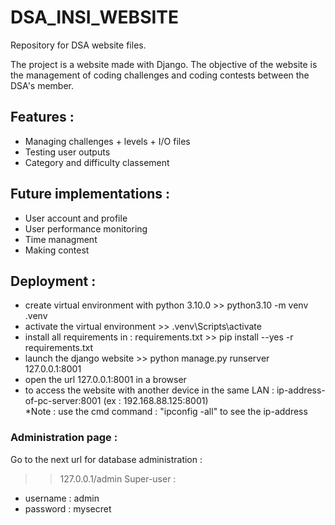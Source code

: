 # DSA_INSI_WEBSITE
Repository for DSA website files.

The project is a website made with Django. The objective of the website is the management of coding challenges and coding contests between the DSA's member.

## Features : 
- Managing challenges + levels + I/O files
- Testing user outputs
- Category and difficulty classement

## Future implementations :
- User account and profile
- User performance monitoring
- Time managment
- Making contest

## Deployment :
- create virtual environment with python 3.10.0 >> python3.10 -m venv .venv
- activate the virtual environment >> .venv\Scripts\activate
- install all requirements in : requirements.txt >> pip install --yes -r requirements.txt
- launch the django website >> python manage.py runserver 127.0.0.1:8001
- open the url 127.0.0.1:8001 in a browser
- to access the website with another device in the same LAN : ip-address-of-pc-server:8001 (ex : 192.168.88.125:8001) </br>
*Note : use the cmd command : "ipconfig -all" to see the ip-address

### Administration page :
Go to the next url for database administration :
>> 127.0.0.1/admin
Super-user : 
- username : admin
- password : mysecret
